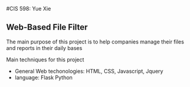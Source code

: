 #CIS 598: Yue Xie
## Web-Based File Filter

The main purpose of this project is to help companies manage their files and reports in their daily bases


Main techniques for this project
* General Web techonologies: HTML, CSS, Javascript, Jquery
* language: Flask Python

